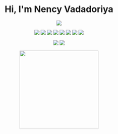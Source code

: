 <h1 align="center">Hi, I'm  Nency Vadadoriya </h1>

<p align="center">
  <img src="https://readme-typing-svg.herokuapp.com?lines=A+passionate+Full+Stack+Developer;Building+cool+projects+with+MERN+Stack;Always+learning+something+new;Let%27s+connect+and+collab!&center=true&width=500&height=45" />
</p>

<p align="center">
  <img src="https://img.shields.io/badge/HTML5-E34F26?style=flat&logo=html5&logoColor=white" />
  <img src="https://img.shields.io/badge/CSS3-1572B6?style=flat&logo=css3&logoColor=white" />
  <img src="https://img.shields.io/badge/JavaScript-F7DF1E?style=flat&logo=javascript&logoColor=black" />
  <img src="https://img.shields.io/badge/Node.js-339933?style=flat&logo=node.js&logoColor=white" />
  <img src="https://img.shields.io/badge/Express.js-000000?style=flat&logo=express&logoColor=white" />
  <img src="https://img.shields.io/badge/MongoDB-47A248?style=flat&logo=mongodb&logoColor=white" />
  <img src="https://img.shields.io/badge/React-61DAFB?style=flat&logo=react&logoColor=black" />
  <img src="https://img.shields.io/badge/Git-F05032?style=flat&logo=git&logoColor=white" />
</p>


<p align="center">
  <a href="https://linkedin.com/in/https://www.linkedin.com/in/nency-vadadoriya-3969052ba/" target="_blank"><img src="https://img.shields.io/badge/LinkedIn-blue?style=flat&logo=linkedin&logoColor=white" /></a>
  <a href="mailto:vadadoriyanency8@gmail.com"><img src="https://img.shields.io/badge/Gmail-red?style=flat&logo=gmail&logoColor=white" /></a>
</p>

<p align="center">
  <img src="node-js\Full-Stack-Developer.jpg" width="250px">
</p>

